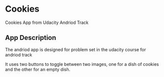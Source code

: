 # Cookies


Cookies App from Udacity Andriod Track

App Description
----------------

The andriod app is designed for problem set in the udacity course for andriod track

It uses two buttons to toggle between two images, one for a dish of cookies and the other for an empty dish.
